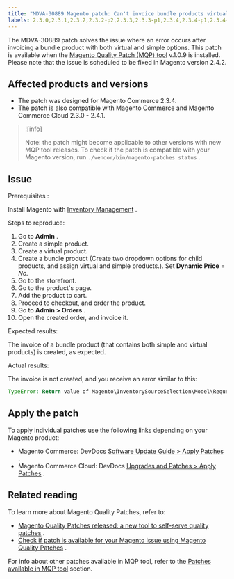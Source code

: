 ```yaml
---
title: "MDVA-30889 Magento patch: Can't invoice bundle products virtual and simple"
labels: 2.3.0,2.3.1,2.3.2,2.3.2-p2,2.3.3,2.3.3-p1,2.3.4,2.3.4-p1,2.3.4-p2,2.3.5,2.3.5-p1,2.3.5-p2,2.3.6,2.4.0,2.4.0-p1,2.4.1,2.4.1-p1,MQP 1.0.9,MQP patches,Magento Commerce,Magento Commerce Cloud,Magento Quality Patches,bundle options,error,invoice,order,product,simple,virtual
---
```


The MDVA-30889 patch solves the issue where an error occurs after invoicing a bundle product with both virtual and simple options. This patch is available when the [Magento Quality Patch (MQP) tool](https://devdocs.magento.com/guides/v2.4/comp-mgr/patching.html#mqp) v.1.0.9 is installed. Please note that the issue is scheduled to be fixed in Magento version 2.4.2.

## Affected products and versions

* The patch was designed for Magento Commerce 2.3.4.
* The patch is also compatible with Magento Commerce and Magento Commerce Cloud 2.3.0 - 2.4.1.

>![info]
>
>Note: the patch might become applicable to other versions with new MQP tool releases. To check if the patch is compatible with your Magento version, run `./vendor/bin/magento-patches status` .

## Issue

 <span class="wysiwyg-underline">Prerequisites</span> :

Install Magento with [Inventory Management](https://devdocs.magento.com/guides/v2.4/inventory/) .

 <span class="wysiwyg-underline">Steps to reproduce:</span> 

1. Go to **Admin** .
1. Create a simple product.
1. Create a virtual product.
1. Create a bundle product (Create two dropdown options for child products, and assign virtual and simple products.). Set **Dynamic Price** = *No.* 
1. Go to the storefront.
1. Go to the product's page.
1. Add the product to cart.
1. Proceed to checkout, and order the product.
1. Go to **Admin > Orders** .
1. Open the created order, and invoice it.

 <span class="wysiwyg-underline">Expected results:</span> 

The invoice of a bundle product (that contains both simple and virtual products) is created, as expected.

 <span class="wysiwyg-underline">Actual results:</span> 

The invoice is not created, and you receive an error similar to this:

```php
TypeError: Return value of Magento\InventorySourceSelection\Model\Request\InventoryRequest::getItems() must be of the type array, null returned in vendor/magento/module-inventory-source-selection/Model/Request/InventoryRequest.php:102
```

## Apply the patch

To apply individual patches use the following links depending on your Magento product:

* Magento Commerce: DevDocs [Software Update Guide > Apply Patches](https://devdocs.magento.com/guides/v2.4/comp-mgr/patching.html) .
* Magento Commerce Cloud: DevDocs [Upgrades and Patches > Apply Patches](https://devdocs.magento.com/cloud/project/project-patch.html) .

## Related reading

To learn more about Magento Quality Patches, refer to:

* [Magento Quality Patches released: a new tool to self-serve quality patches](https://support.magento.com/hc/en-us/articles/360047139492) .
* [Check if patch is available for your Magento issue using Magento Quality Patches](https://support.magento.com/hc/en-us/articles/360047125252) .

For info about other patches available in MQP tool, refer to the [Patches available in MQP tool](https://support.magento.com/hc/en-us/sections/360010506631-Patches-available-in-MQP-tool-) section.